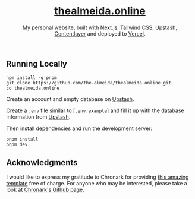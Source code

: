 <div align="center">
    <a href="https://thealmeida.online"><h1 align="center">thealmeida.online</h1></a>
    
My personal website, built with [Next.js](https://nextjs.org/), [Tailwind CSS](https://tailwindcss.com/), [Upstash](https://upstash.com), [Contentlayer](https://www.contentlayer.dev/) and deployed to [Vercel](https://vercel.com/).

</div>

<br/>

## Running Locally


```sh-session
npm install -g pnpm
git clone https://github.com/the-almeida/thealmeida.online.git
cd thealmeida.online
```
Create an account and empty database on [Upstash](https://upstash.com).

Create a `.env` file similar to [`.env.example`] and fill it up with the database information from [Upstash](https://upstash.com).


Then install dependencies and run the development server:
```sh-session
pnpm install
pnpm dev
```


## Acknowledgments

I would like to express my gratitude to Chronark for providing [this amazing template](https://github.com/chronark/chronark.com) free of charge. For anyone who may be interested, please take a look at [Chronark's Github page](https://github.com/chronark).